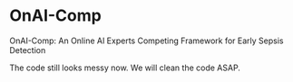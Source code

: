 # OnAI-Comp
OnAI-Comp: An Online AI Experts Competing Framework for Early Sepsis Detection

The code still looks messy now. We will clean the code ASAP.
